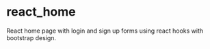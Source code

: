 # react_home
React home page with login and sign up forms using react hooks with bootstrap design. 
